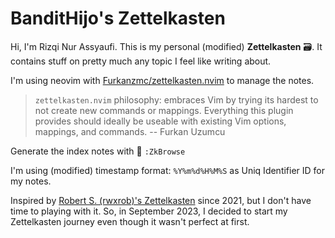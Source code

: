 # BanditHijo's Zettelkasten

Hi, I'm Rizqi Nur Assyaufi. This is my personal (modified) **Zettelkasten** 🗃️. It contains stuff on pretty much any topic I feel like writing about.

I'm using neovim with [Furkanzmc/zettelkasten.nvim](https://github.com/Furkanzmc/zettelkasten.nvim) to manage the notes.

> `zettelkasten.nvim` philosophy: embraces Vim by trying its hardest to not create new commands or mappings. Everything this plugin provides should ideally be useable with existing Vim options, mappings, and commands.
> -- Furkan Uzumcu

Generate the index notes with 🔖 `:ZkBrowse`

I'm using (modified) timestamp format: `%Y%m%d%H%M%S` as Uniq Identifier ID for my notes.

Inspired by [Robert S. (rwxrob)'s Zettelkasten](https://github.com/rwxrob/zet) since 2021, but I don't have time to playing with it. So, in September 2023, I decided to start my Zettelkasten journey even though it wasn't perfect at first.
